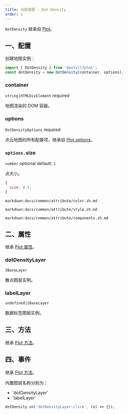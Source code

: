 ```yaml
---
title: 点密度图 - Dot Density
order: 2
---
```


`DotDensity` 继承自 [Plot](/zh/docs/api/plot-api)。

## 一、配置

创建地图实例：

```ts
import { DotDensity } from '@antv/l7plot';
const dotDensity = new DotDensity(container, options);
```

### container

`string|HTMLDivElement` required

地图渲染的 DOM 容器。

### options

`DotDensityOptions` required

点云地图的所有配置项，继承自 [Plot options](/zh/docs/api/plot-api#options)。

### `options.`size

`number` optional default: `1`

点大小。

```js
{
  size: 0.5;
}
```

`markdown:docs/common/attribute/color.zh.md`

`markdown:docs/common/attribute/style.zh.md`

`markdown:docs/common/attribute/components.zh.md`

## 二、属性

继承 [Plot 属性](/zh/docs/api/plot-api#二、属性)。

### dotDensityLayer

`IBaseLayer`

散点图层实例。

### labelLayer

`undefined|IBaseLayer`

数据标签图层实例。

## 三、方法

继承 [Plot 方法](/zh/docs/api/plot-api#三、方法)。

## 四、事件

继承 [Plot 方法](/zh/docs/api/plot-api#四、事件)。

内置图层名称分别为：

- 'dotDensityLayer'
- 'labelLayer'

```js
dotDensity.on('dotDensityLayer:click', (e) => {});
```
